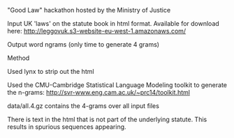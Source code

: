 "Good Law" hackathon hosted by the Ministry of Justice

Input UK 'laws' on the statute book in html format.
Available for download here: http://leggovuk.s3-website-eu-west-1.amazonaws.com/

Output word ngrams (only time to generate 4 grams)

Method

Used lynx to strip out the html

Used the CMU-Cambridge Statistical Language Modeling toolkit
to generate the n-grams: http://svr-www.eng.cam.ac.uk/~prc14/toolkit.html

data/all.4.gz contains the 4-grams over all input files

There is text in the html that is not part of the underlying statute.
This results in spurious sequences appearing.


